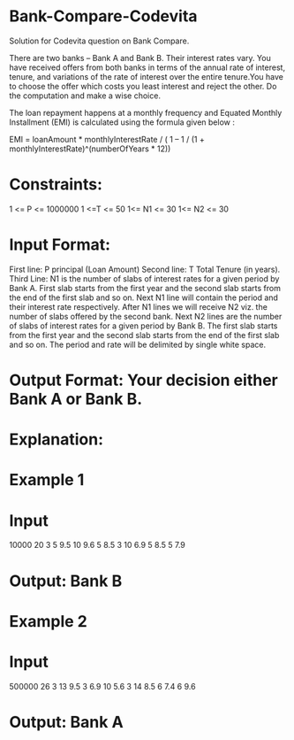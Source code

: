 # Bank-Compare-Codevita
Solution for Codevita question on Bank Compare.

There are two banks – Bank A and Bank B. Their interest rates vary. You have received offers from both banks in terms of the annual rate of interest, tenure, and variations of the rate of interest over the entire tenure.You have to choose the offer which costs you least interest and reject the other. Do the computation and make a wise choice.

The loan repayment happens at a monthly frequency and Equated Monthly Installment (EMI) is calculated using the formula given below :

EMI = loanAmount * monthlyInterestRate / ( 1 – 1 / (1 + monthlyInterestRate)^(numberOfYears * 12))

 

# Constraints:

1 <= P <= 1000000
1 <=T <= 50
1<= N1 <= 30
1<= N2 <= 30

# Input Format:

First line: P principal (Loan Amount)
Second line: T Total Tenure (in years).
Third Line: N1 is the number of slabs of interest rates for a given period by Bank A. First slab starts from the first year and the second slab starts from the end of the first slab and so on.
Next N1 line will contain the period  and their interest rate respectively.
After N1 lines we will receive N2 viz. the number of slabs offered by the second bank.
Next N2 lines are the number of slabs of interest rates for a given period by Bank B. The first slab starts from the first year and the second slab starts from the end of the first slab and so on.
The period and rate will be delimited by single white space.
 

# Output Format: Your decision either Bank A or Bank B.

 

# Explanation:

# Example 1

# Input
10000
20
3
5 9.5
10 9.6
5 8.5
3
10 6.9
5 8.5
5 7.9

# Output: Bank B


# Example 2
# Input
500000
26
3
13  9.5
3  6.9
10  5.6
3
14  8.5
6  7.4
6  9.6

# Output: Bank A

